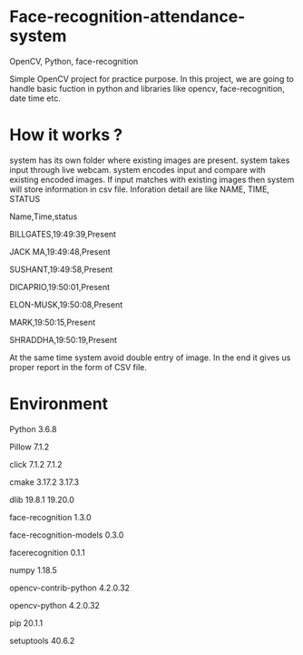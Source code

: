 # Face-recognition-attendance-system
OpenCV, Python, face-recognition


 Simple OpenCV project for practice purpose.
 In this project, we are going to handle basic fuction in python and libraries like opencv, face-recognition, date time etc.

# How it works ?

system has its own folder where existing images are present.
system takes input through live webcam.
system encodes input and compare with existing encoded images.
If input matches with existing images then system will store information in csv file.
Inforation detail are like NAME, TIME, STATUS

  Name,Time,status
  
  BILLGATES,19:49:39,Present 
  
  JACK MA,19:49:48,Present 
  
  SUSHANT,19:49:58,Present
  
  DICAPRIO,19:50:01,Present
  
  ELON-MUSK,19:50:08,Present
  
  MARK,19:50:15,Present
  
  SHRADDHA,19:50:19,Present

At the same time system avoid double entry of image.
In the end it gives us proper report in the form of CSV file.

# Environment 

Python 3.6.8

Pillow	7.1.2	

click	7.1.2	7.1.2

cmake	3.17.2	3.17.3

dlib	19.8.1	19.20.0

face-recognition	1.3.0	

face-recognition-models	0.3.0	

facerecognition	0.1.1	

numpy	1.18.5	

opencv-contrib-python	4.2.0.32	

opencv-python	4.2.0.32	

pip	20.1.1	

setuptools	40.6.2	
